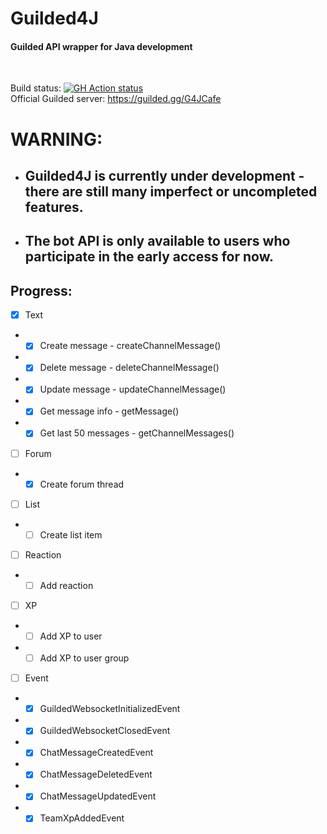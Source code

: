 # Guilded4J
#### Guilded API wrapper for Java development
<br>

Build status: [![GH Action status](https://github.com/MCUmbrella/Guilded4J/actions/workflows/maven.yml/badge.svg?branch=master)](https://github.com/MCUmbrella/Guilded4J/actions/workflows/maven.yml)<br>
Official Guilded server: https://guilded.gg/G4JCafe
# WARNING:
- ## Guilded4J is currently under development - there are still many imperfect or uncompleted features.
- ## The bot API is only available to users who participate in the early access for now.

## Progress:

- [x] Text
- - [x] Create message - createChannelMessage()
- - [x] Delete message - deleteChannelMessage()
- - [x] Update message - updateChannelMessage()
- - [x] Get message info - getMessage()
- - [x] Get last 50 messages - getChannelMessages()
- [ ] Forum
- - [x] Create forum thread
- [ ] List
- - [ ] Create list item
- [ ] Reaction
- - [ ] Add reaction
- [ ] XP
- - [ ] Add XP to user
- - [ ] Add XP to user group
- [ ] Event
- - [x] GuildedWebsocketInitializedEvent
- - [x] GuildedWebsocketClosedEvent
- - [x] ChatMessageCreatedEvent
- - [x] ChatMessageDeletedEvent
- - [x] ChatMessageUpdatedEvent
- - [x] TeamXpAddedEvent
